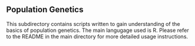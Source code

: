 ## Population Genetics
This subdirectory contains scripts written to gain understanding of the basics of population genetics. The main langugage used is R. Please refer to the README in the main directory for more detailed usage instructions.